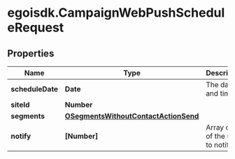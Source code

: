 # egoisdk.CampaignWebPushScheduleRequest

## Properties

Name | Type | Description | Notes
------------ | ------------- | ------------- | -------------
**scheduleDate** | **Date** | The date and time | [optional] 
**siteId** | **Number** |  | 
**segments** | [**OSegmentsWithoutContactActionSend**](OSegmentsWithoutContactActionSend.md) |  | 
**notify** | **[Number]** | Array of IDs of the users to notify | [optional] 


